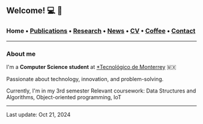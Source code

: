 ## Welcome! 💻 🎀

###  Home • [Publications](/publications) • [Research](/research) • [News](/news) • [CV](/brief_cv) • [Coffee](/coffee) • [Contact](/contact)
---

  
### About me

I'm a **Computer Science student** at <a href="https://tec.mx/es" target="_blank">*Tecnológico de Monterrey</a> 🇲🇽 

Passionate about technology, innovation, and problem-solving.

Currently, I'm in my 3rd semester 
Relevant coursework: Data Structures and Algorithms, Object-oriented programming, IoT

--- 
Last update: Oct 21, 2024 
